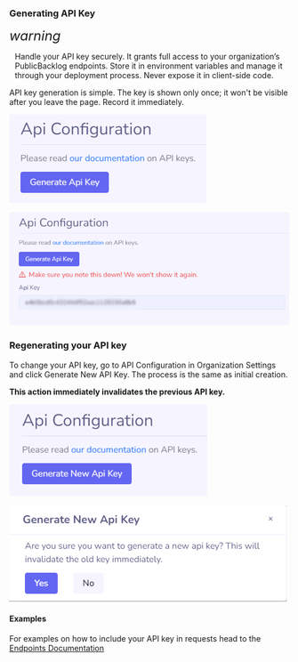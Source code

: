 ### Generating API Key

<div class="pb-warning">
    <i class="material-icons" style="font-size: 24px;">warning</i>
    <p style="margin-left: 10px;">
        Handle your API key securely. It grants full access to your organization’s PublicBacklog endpoints. Store it in environment variables and manage it through your deployment process. Never expose it in client-side code.
   </p> 
</div>

API key generation is simple. The key is shown only once; it won't be visible after you leave the page. Record it immediately.

![1728447506363](image/README/1728447506363.png)

![1728447518063](image/README/1728447518063.png)

### Regenerating your API key

To change your API key, go to API Configuration in Organization Settings and click Generate New API Key. The process is the same as initial creation.

**This action immediately invalidates the previous API key.**

![1728447623161](image/README/1728447623161.png)

![1728447630246](image/README/1728447630246.png)

#### Examples

For examples on how to include your API key in requests head to the [Endpoints Documentation](/api/?id=public-backlog-api-documentation)
